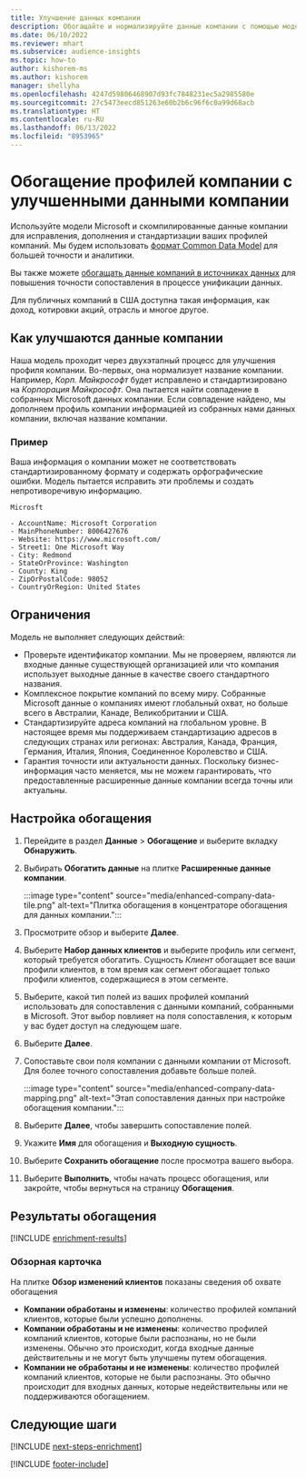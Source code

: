 ```yaml
---
title: Улучшение данных компании
description: Обогащайте и нормализируйте данные компании с помощью моделей Microsoft.
ms.date: 06/10/2022
ms.reviewer: mhart
ms.subservice: audience-insights
ms.topic: how-to
author: kishorem-ms
ms.author: kishorem
manager: shellyha
ms.openlocfilehash: 4247d59806468907d93fc7848231ec5a2985580e
ms.sourcegitcommit: 27c5473eecd851263e60b2b6c96f6c0a99d68acb
ms.translationtype: HT
ms.contentlocale: ru-RU
ms.lasthandoff: 06/13/2022
ms.locfileid: "8953965"
---
```

# <a name="enrichment-of-company-profiles-with-enhanced-company-data"></a>Обогащение профилей компании с улучшенными данными компании

Используйте модели Microsoft и скомпилированные данные компании для исправления, дополнения и стандартизации ваших профилей компаний. Мы будем использовать [формат Common Data Model](/common-data-model/schema/core/applicationcommon/account) для большей точности и аналитики.

Вы также можете [обогащать данные компаний в источниках данных](data-sources-enrichment.md) для повышения точности сопоставления в процессе унификации данных.

Для публичных компаний в США доступна такая информация, как доход, котировки акций, отрасль и многое другое.  

## <a name="how-we-enhance-company-data"></a>Как улучшаются данные компании

Наша модель проходит через двухэтапный процесс для улучшения профиля компании. Во-первых, она нормализует название компании. Например, *Корп. Майкрософт* будет исправлено и стандартизировано на *Корпорация Майкрософт*. Она пытается найти совпадение в собранных Microsoft данных компании. Если совпадение найдено, мы дополняем профиль компании информацией из собранных нами данных компании, включая название компании.

### <a name="example"></a>Пример

Ваша информация о компании может не соответствовать стандартизированному формату и содержать орфографические ошибки. Модель пытается исправить эти проблемы и создать непротиворечивую информацию.

```Input
Microsft
```

```Output
- AccountName: Microsoft Corporation
- MainPhoneNumber: 8006427676
- Website: https://www.microsoft.com/
- Street1: One Microsoft Way
- City: Redmond
- StateOrProvince: Washington
- County: King
- ZipOrPostalCode: 98052
- CountryOrRegion: United States
```

## <a name="limitations"></a>Ограничения

Модель не выполняет следующих действий:

- Проверьте идентификатор компании. Мы не проверяем, являются ли входные данные существующей организацией или что компания использует выходные данные в качестве своего стандартного названия.
- Комплексное покрытие компаний по всему миру. Собранные Microsoft данные о компаниях имеют глобальный охват, но больше всего в Австралии, Канаде, Великобритании и США.
- Стандартизируйте адреса компаний на глобальном уровне. В настоящее время мы поддерживаем стандартизацию адресов в следующих странах или регионах: Австралия, Канада, Франция, Германия, Италия, Япония, Соединенное Королевство и США.
- Гарантия точности или актуальности данных. Поскольку бизнес-информация часто меняется, мы не можем гарантировать, что предоставленные расширенные данные компании всегда точны или актуальны.

## <a name="configure-the-enrichment"></a>Настройка обогащения

1. Перейдите в раздел **Данные** > **Обогащение** и выберите вкладку **Обнаружить**.

1. Выбирать **Обогатить данные** на плитке **Расширенные данные компании**.

   :::image type="content" source="media/enhanced-company-data-tile.png" alt-text="Плитка обогащения в концентраторе обогащения для данных компании.":::

1. Просмотрите обзор и выберите **Далее**.

1. Выберите **Набор данных клиентов** и выберите профиль или сегмент, который требуется обогатить. Сущность *Клиент* обогащает все ваши профили клиентов, в том время как сегмент обогащает только профили клиентов, содержащиеся в этом сегменте.

1. Выберите, какой тип полей из ваших профилей компаний использовать для сопоставления с данными компаний, собранными в Microsoft. Этот выбор повлияет на поля сопоставления, к которым у вас будет доступ на следующем шаге.

1. Выберите **Далее**.

1. Сопоставьте свои поля компании с данными компании от Microsoft. Для более точного сопоставления добавьте больше полей.

    :::image type="content" source="media/enhanced-company-data-mapping.png" alt-text="Этап сопоставления данных при настройке обогащения компании.":::

1. Выберите **Далее**, чтобы завершить сопоставление полей.

1. Укажите **Имя** для обогащения и **Выходную сущность**.

1. Выберите **Сохранить обогащение** после просмотра вашего выбора.

1. Выберите **Выполнить**, чтобы начать процесс обогащения, или закройте, чтобы вернуться на страницу **Обогащения**.

## <a name="enrichment-results"></a>Результаты обогащения

[!INCLUDE [enrichment-results](includes/enrichment-results.md)]

### <a name="overview-card"></a>Обзорная карточка

На плитке **Обзор изменений клиентов** показаны сведения об охвате обогащения

- **Компании обработаны и изменены**: количество профилей компаний клиентов, которые были успешно дополнены.
- **Компании обработаны и не изменены**: количество профилей компаний клиентов, которые были распознаны, но не были изменены. Обычно это происходит, когда входные данные действительны и не могут быть улучшены путем обогащения.
- **Компании не обработаны и не изменены**: количество профилей компаний клиентов, которые не были распознаны. Это обычно происходит для входных данных, которые недействительны или не поддерживаются обогащением.

## <a name="next-steps"></a>Следующие шаги

[!INCLUDE [next-steps-enrichment](includes/next-steps-enrichment.md)]

[!INCLUDE [footer-include](includes/footer-banner.md)]

